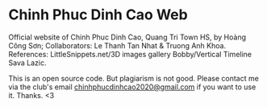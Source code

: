 # Chinh Phuc Dinh Cao Web
Official website of Chinh Phuc Dinh Cao, Quang Tri Town HS, by Hoàng Công Sơn; Collaborators: Le Thanh Tan Nhat & Truong Anh Khoa.
References: LittleSnippets.net/3D images gallery Bobby/Vertical Timeline Sava Lazic.

This is an open source code. But plagiarism is not good. Please contact me via the club's email chinhphucdinhcao2020@gmail.com if you want to use it.
Thanks. <3 

